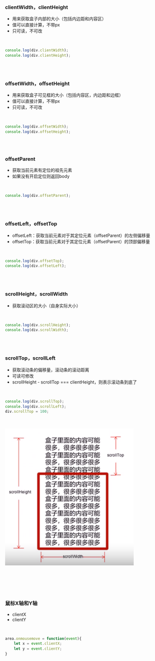 ### clientWidth，clientHeight

- 用来获取盒子内部的大小（包括内边距和内容区）
- 值可以直接计算，不带px
- 只可读，不可改

<br>

```javascript
console.log(div.clientWidth);
console.log(div.clientHeight);
```

<br>

<br>



### offsetWidth，offsetHeight

- 用来获取盒子可见框的大小（包括内容区，内边距和边框）
- 值可以直接计算，不带px
- 只可读，不可改

<br>

```javascript
console.log(div.offsetWidth);
console.log(div.offsetHeight);
```


<br>

<br>



### offsetParent

- 获取当前元素有定位的祖先元素
- 如果没有开启定位则返回body


<br>

```javascript
console.log(div.offsetParent);
```



<br>

<br>



### offsetLeft，offsetTop

- offsetLeft：获取当前元素对于其定位元素（offsetParent）的左侧偏移量
- offsetTop：获取当前元素对于其定位元素（offsetParent）的顶部偏移量

<br>

```javascript
console.log(div.offsetTop);
console.log(div.offsetLeft);
```

<br>

<br>


### scrollHeight，scrollWidth

- 获取滚动区的大小（自身实际大小）

<br>

```javascript
console.log(div.scrollHeight);
console.log(div.scrollWidth);
```

<br>

<br>


### scrollTop，scrollLeft

- 获取滚动条的偏移量，滚动条的滚动距离
- 可读可修改
- scrollHeight - scrollTop === clientHeight，则表示滚动条到底了

<br>

```javascript
console.log(div.scrollTop);
console.log(div.scrollLeft);
div.scrollTop = 100;
```

<br>

<br>

<img src="../../image/Scroll.png">


<br>

<br>

<br>

<br>

<br>

<br>


### 鼠标X轴和Y轴

- clientX
- clientY


<br>

```javascript
area.onmousemove = function(event){
    let x = event.clientX;
    let y = event.clientY;
}
```

